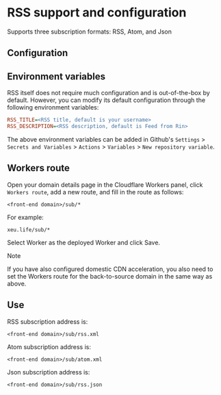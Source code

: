 # RSS support and configuration

Supports three subscription formats: RSS, Atom, and Json

## Configuration

## Environment variables

RSS itself does not require much configuration and is out-of-the-box by default. However, you can modify its default configuration through the following environment variables:

```ini
RSS_TITLE=<RSS title, default is your username>
RSS_DESCRIPTION=<RSS description, default is Feed from Rin>
```

The above environment variables can be added in Github's `Settings` > `Secrets and Variables` > `Actions` > `Variables` > `New repository variable`.

## Workers route

Open your domain details page in the Cloudflare Workers panel, click `Workers route`, add a new route, and fill in the route as follows:

```
<front-end domain>/sub/*
```

For example:

```
xeu.life/sub/*
```

Select Worker as the deployed Worker and click Save.

> [!NOTE]
> If you have also configured domestic CDN acceleration, you also need to set the Workers route for the back-to-source domain in the same way as above.

## Use

RSS subscription address is:

```
<front-end domain>/sub/rss.xml
```

Atom subscription address is:

```
<front-end domain>/sub/atom.xml
```

Json subscription address is:

```
<front-end domain>/sub/rss.json
```